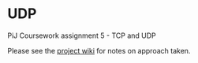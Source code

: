 # UDP
PiJ Coursework assignment 5 - TCP and UDP

Please see the [project wiki](https://github.com/BBK-PiJ-2014-66/UDP/wiki) for notes on approach taken. 


